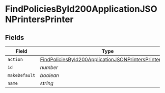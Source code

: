 # FindPoliciesById200ApplicationJSONPrintersPrinter


## Fields

| Field                                                                                                                                         | Type                                                                                                                                          | Required                                                                                                                                      | Description                                                                                                                                   | Example                                                                                                                                       |
| --------------------------------------------------------------------------------------------------------------------------------------------- | --------------------------------------------------------------------------------------------------------------------------------------------- | --------------------------------------------------------------------------------------------------------------------------------------------- | --------------------------------------------------------------------------------------------------------------------------------------------- | --------------------------------------------------------------------------------------------------------------------------------------------- |
| `action`                                                                                                                                      | [FindPoliciesById200ApplicationJSONPrintersPrinterAction](../../models/operations/findpoliciesbyid200applicationjsonprintersprinteraction.md) | :heavy_minus_sign:                                                                                                                            | N/A                                                                                                                                           |                                                                                                                                               |
| `id`                                                                                                                                          | *number*                                                                                                                                      | :heavy_minus_sign:                                                                                                                            | N/A                                                                                                                                           | 1                                                                                                                                             |
| `makeDefault`                                                                                                                                 | *boolean*                                                                                                                                     | :heavy_minus_sign:                                                                                                                            | N/A                                                                                                                                           |                                                                                                                                               |
| `name`                                                                                                                                        | *string*                                                                                                                                      | :heavy_minus_sign:                                                                                                                            | N/A                                                                                                                                           | Kyocera                                                                                                                                       |